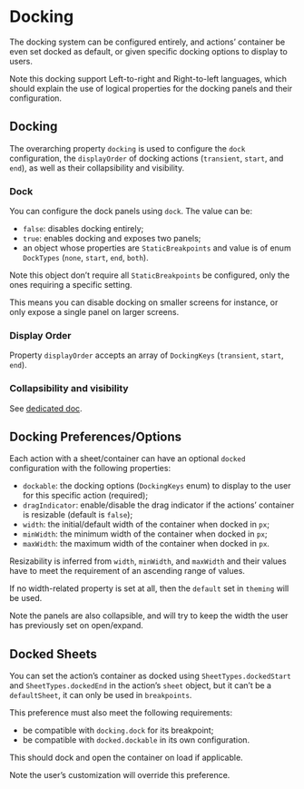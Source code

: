 # Docking

The docking system can be configured entirely, and actions’ container be even set docked as default, or given specific docking options to display to users.

Note this docking support Left-to-right and Right-to-left languages, which should explain the use of logical properties for the docking panels and their configuration.

## Docking

The overarching property `docking` is used to configure the `dock` configuration, the `displayOrder` of docking actions (`transient`, `start`, and `end`), as well as their collapsibility and visibility.

### Dock

You can configure the dock panels using `dock`. The value can be:

- `false`: disables docking entirely;
- `true`: enables docking and exposes two panels;
- an object whose properties are `StaticBreakpoints` and value is of enum `DockTypes` (`none`, `start`, `end`, `both`).

Note this object don’t require all `StaticBreakpoints` be configured, only the ones requiring a specific setting.

This means you can disable docking on smaller screens for instance, or only expose a single panel on larger screens.

### Display Order

Property `displayOrder` accepts an array of `DockingKeys` (`transient`, `start`, `end`).

### Collapsibility and visibility

See [dedicated doc](./Collapsibility.md).

## Docking Preferences/Options

Each action with a sheet/container can have an optional `docked` configuration with the following properties:

- `dockable`: the docking options (`DockingKeys` enum) to display to the user for this specific action (required);
- `dragIndicator`: enable/disable the drag indicator if the actions’ container is resizable (default is `false`);
- `width`: the initial/default width of the container when docked in `px`;
- `minWidth`: the minimum width of the container when docked in `px`;
- `maxWidth`: the maximum width of the container when docked in `px`.

Resizability is inferred from `width`, `minWidth`, and `maxWidth` and their values have to meet the requirement of an ascending range of values. 

If no width-related property is set at all, then the `default` set in `theming` will be used.

Note the panels are also collapsible, and will try to keep the width the user has previously set on open/expand.

## Docked Sheets

You can set the action’s container as docked using `SheetTypes.dockedStart` and `SheetTypes.dockedEnd` in the action’s `sheet` object, but it can’t be a `defaultSheet`, it can only be used in `breakpoints`. 

This preference must also meet the following requirements:

- be compatible with `docking.dock` for its breakpoint;
- be compatible with `docked.dockable` in its own configuration.

This should dock and open the container on load if applicable. 

Note the user’s customization will override this preference.